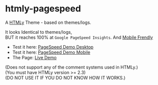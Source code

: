 htmly-pagespeed
===============

A [HTMLy](http://htmly.com) Theme - based on themes/logs.

It looks Identical to themes/logs,<br>
BUT it reaches 100% at `Google PageSpeed Insights`.
And <a href="https://www.google.com/webmasters/tools/mobile-friendly/?url=kanti.de" target="_blank">Mobile Frendly</a>

- Test it here: <a href="https://developers.google.com/speed/pagespeed/insights/?url=kanti.de&tab=desktop" target="_blank">PageSpeed Demo Desktop</a><br>
- Test it here: <a href="https://developers.google.com/speed/pagespeed/insights/?url=kanti.de&tab=mobile" target="_blank">PageSpeed Demo Mobile</a><br>
- The Page: <a href="https://kanti.de" target="_blank">Live Demo</a>

(Does not support any of the comment systems used in HTMLy.)<br>
(You must have HTMLy version >= 2.3)<br>
(DO NOT USE IT IF YOU DO NOT KNOW HOW IT WORKS.)
